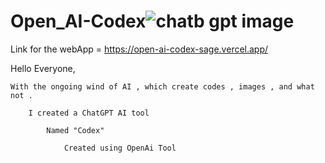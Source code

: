 # Open_AI-Codex![chatb gpt image](https://user-images.githubusercontent.com/90566964/209918019-7408762d-33e8-4bd2-a384-dfe82fc4bb62.jpg)

Link for the webApp = https://open-ai-codex-sage.vercel.app/

Hello Everyone,

    With the ongoing wind of AI , which create codes , images , and what not .

        I created a ChatGPT AI tool

            Named "Codex"

                Created using OpenAi Tool
        
